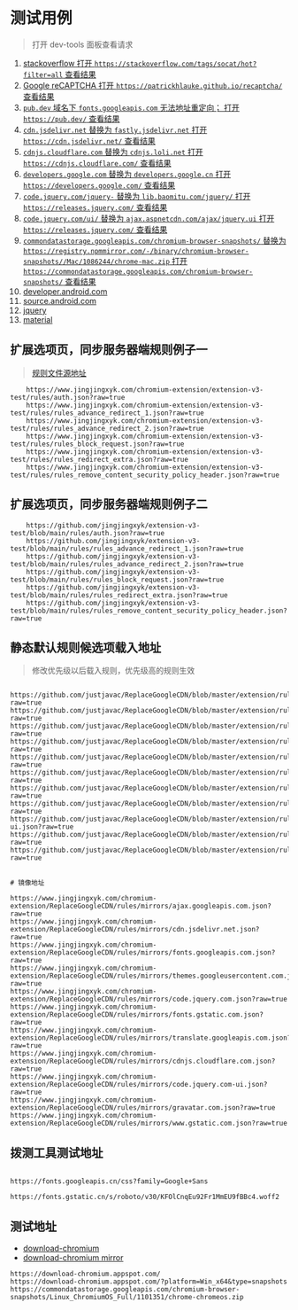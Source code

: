# 测试用例

> 打开 dev-tools 面板查看请求

1. [stackoverflow 打开 `https://stackoverflow.com/tags/socat/hot?filter=all` 查看结果](https://stackoverflow.com/tags/socat/hot?filter=all)
1. [Google reCAPTCHA 打开 `https://patrickhlauke.github.io/recaptcha/` 查看结果](https://patrickhlauke.github.io/recaptcha/)
1. [ `pub.dev` 域名下 `fonts.googleapis.com` 无法地址重定向； 打开 `https://pub.dev/` 查看结果](https://pub.dev/)
1. [`cdn.jsdelivr.net` 替换为 `fastly.jsdelivr.net` 打开 `https://cdn.jsdelivr.net/` 查看结果 ](https://cdn.jsdelivr.net/npm/jquery@3/dist/jquery.min.js)
1. [`cdnjs.cloudflare.com` 替换为 `cdnjs.loli.net` 打开 `https://cdnjs.cloudflare.com/` 查看结果 ](https://cdnjs.cloudflare.com/ajax/libs/reveal.js/4.1.2/reveal.min.css)
1. [`developers.google.com` 替换为 `developers.google.cn` 打开 `https://developers.google.com/` 查看结果 ](https://developers.google.com)
1. [`code.jquery.com/jquery-` 替换为 `lib.baomitu.com/jquery/` 打开 `https://releases.jquery.com/` 查看结果 ](https://releases.jquery.com/)
1. [`code.jquery.com/ui/` 替换为 `ajax.aspnetcdn.com/ajax/jquery.ui` 打开 `https://releases.jquery.com/` 查看结果 ](https://releases.jquery.com/)
1. [`commondatastorage.googleapis.com/chromium-browser-snapshots/` 替换为 `https://registry.npmmirror.com/-/binary/chromium-browser-snapshots//Mac/1086244/chrome-mac.zip` 打开 `https://commondatastorage.googleapis.com/chromium-browser-snapshots/` 查看结果 ](https://commondatastorage.googleapis.com/chromium-browser-snapshots/Mac/1086244/chrome-mac.zip)
1. [developer.android.com](https://developer.android.com/?hl=zh-cn)
1. [source.android.com](https://source.android.com)
1. [jquery](https://releases.jquery.com/)
1. [material](https://m3.material.io/)

## 扩展选项页，同步服务器端规则例子一

> [规则文件源地址](https://github.com/jingjingxyk/extension-v3-test/tree/main/rules/)

```text
    https://www.jingjingxyk.com/chromium-extension/extension-v3-test/rules/auth.json?raw=true
    https://www.jingjingxyk.com/chromium-extension/extension-v3-test/rules/rules_advance_redirect_1.json?raw=true
    https://www.jingjingxyk.com/chromium-extension/extension-v3-test/rules/rules_advance_redirect_2.json?raw=true
    https://www.jingjingxyk.com/chromium-extension/extension-v3-test/rules/rules_block_request.json?raw=true
    https://www.jingjingxyk.com/chromium-extension/extension-v3-test/rules/rules_redirect_extra.json?raw=true
    https://www.jingjingxyk.com/chromium-extension/extension-v3-test/rules/rules_remove_content_security_policy_header.json?raw=true

```

## 扩展选项页，同步服务器端规则例子二

```text
    https://github.com/jingjingxyk/extension-v3-test/blob/main/rules/auth.json?raw=true
    https://github.com/jingjingxyk/extension-v3-test/blob/main/rules/rules_advance_redirect_1.json?raw=true
    https://github.com/jingjingxyk/extension-v3-test/blob/main/rules/rules_advance_redirect_2.json?raw=true
    https://github.com/jingjingxyk/extension-v3-test/blob/main/rules/rules_block_request.json?raw=true
    https://github.com/jingjingxyk/extension-v3-test/blob/main/rules/rules_redirect_extra.json?raw=true
    https://github.com/jingjingxyk/extension-v3-test/blob/main/rules/rules_remove_content_security_policy_header.json?raw=true

```

## 静态默认规则候选项载入地址

> 修改优先级以后载入规则，优先级高的规则生效

```text

https://github.com/justjavac/ReplaceGoogleCDN/blob/master/extension/rules/mirrors/ajax.googleapis.com.json?raw=true
https://github.com/justjavac/ReplaceGoogleCDN/blob/master/extension/rules/mirrors/cdn.jsdelivr.net.json?raw=true
https://github.com/justjavac/ReplaceGoogleCDN/blob/master/extension/rules/mirrors/fonts.googleapis.com.json?raw=true
https://github.com/justjavac/ReplaceGoogleCDN/blob/master/extension/rules/mirrors/themes.googleusercontent.com.json?raw=true
https://github.com/justjavac/ReplaceGoogleCDN/blob/master/extension/rules/mirrors/code.jquery.com.json?raw=true
https://github.com/justjavac/ReplaceGoogleCDN/blob/master/extension/rules/mirrors/fonts.gstatic.com.json?raw=true
https://github.com/justjavac/ReplaceGoogleCDN/blob/master/extension/rules/mirrors/translate.googleapis.com.json?raw=true
https://github.com/justjavac/ReplaceGoogleCDN/blob/master/extension/rules/mirrors/cdnjs.cloudflare.com.json?raw=true
https://github.com/justjavac/ReplaceGoogleCDN/blob/master/extension/rules/mirrors/code.jquery.com-ui.json?raw=true
https://github.com/justjavac/ReplaceGoogleCDN/blob/master/extension/rules/mirrors/gravatar.com.json?raw=true
https://github.com/justjavac/ReplaceGoogleCDN/blob/master/extension/rules/mirrors/www.gstatic.com.json?raw=true


# 镜像地址

https://www.jingjingxyk.com/chromium-extension/ReplaceGoogleCDN/rules/mirrors/ajax.googleapis.com.json?raw=true
https://www.jingjingxyk.com/chromium-extension/ReplaceGoogleCDN/rules/mirrors/cdn.jsdelivr.net.json?raw=true
https://www.jingjingxyk.com/chromium-extension/ReplaceGoogleCDN/rules/mirrors/fonts.googleapis.com.json?raw=true
https://www.jingjingxyk.com/chromium-extension/ReplaceGoogleCDN/rules/mirrors/themes.googleusercontent.com.json?raw=true
https://www.jingjingxyk.com/chromium-extension/ReplaceGoogleCDN/rules/mirrors/code.jquery.com.json?raw=true
https://www.jingjingxyk.com/chromium-extension/ReplaceGoogleCDN/rules/mirrors/fonts.gstatic.com.json?raw=true
https://www.jingjingxyk.com/chromium-extension/ReplaceGoogleCDN/rules/mirrors/translate.googleapis.com.json?raw=true
https://www.jingjingxyk.com/chromium-extension/ReplaceGoogleCDN/rules/mirrors/cdnjs.cloudflare.com.json?raw=true
https://www.jingjingxyk.com/chromium-extension/ReplaceGoogleCDN/rules/mirrors/code.jquery.com-ui.json?raw=true
https://www.jingjingxyk.com/chromium-extension/ReplaceGoogleCDN/rules/mirrors/gravatar.com.json?raw=true
https://www.jingjingxyk.com/chromium-extension/ReplaceGoogleCDN/rules/mirrors/www.gstatic.com.json?raw=true

```

## 拨测工具测试地址

```text

https://fonts.googleapis.cn/css?family=Google+Sans

https://fonts.gstatic.cn/s/roboto/v30/KFOlCnqEu92Fr1MmEU9fBBc4.woff2

```

## 测试地址

- [download-chromium](https://commondatastorage.googleapis.com/chromium-browser-snapshots/Mac/1086244/chrome-mac.zip)
- [download-chromium mirror](https://registry.npmmirror.com/-/binary/chromium-browser-snapshots/Mac/1086244/chrome-mac.zip)

```text
https://download-chromium.appspot.com/
https://download-chromium.appspot.com/?platform=Win_x64&type=snapshots
https://commondatastorage.googleapis.com/chromium-browser-snapshots/Linux_ChromiumOS_Full/1101351/chrome-chromeos.zip
```
